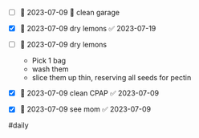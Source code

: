 - [ ] 📅 2023-07-09 🔼 clean garage
- [x] 📅 2023-07-09 dry lemons ✅ 2023-07-19
- [ ] 📅 2023-07-09 dry lemons
	* Pick 1 bag
	* wash them
	* slice them up thin, reserving all seeds for pectin

- [x] 📅 2023-07-09 clean CPAP ✅ 2023-07-09
- [x] 📅 2023-07-09 see mom ✅ 2023-07-09

#daily 
